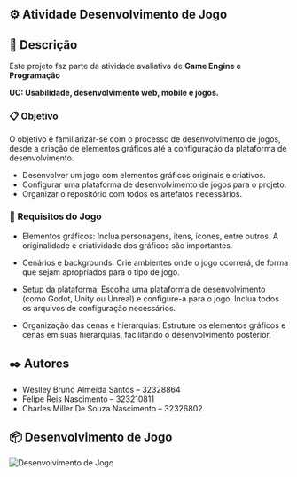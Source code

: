 ## ⚙️ Atividade Desenvolvimento de Jogo

## 📌 Descrição
Este projeto faz parte da atividade avaliativa de **Game Engine e Programação** 

**UC: Usabilidade, desenvolvimento web, mobile e jogos.** 

### 📋 Objetivo
O objetivo é familiarizar-se com o processo de desenvolvimento de jogos, desde a criação de elementos gráficos até a configuração da plataforma de desenvolvimento.

- Desenvolver um jogo com elementos gráficos originais e criativos.
- Configurar uma plataforma de desenvolvimento de jogos para o projeto.
- Organizar o repositório com todos os artefatos necessários.



### 🔧 Requisitos do Jogo
  
- Elementos gráficos: Inclua personagens, itens, ícones, entre outros. A originalidade e criatividade dos gráficos são importantes.

- Cenários e backgrounds: Crie ambientes onde o jogo ocorrerá, de forma que sejam apropriados para o tipo de jogo.

- Setup da plataforma: Escolha uma plataforma de desenvolvimento (como Godot, Unity ou Unreal) e configure-a para o jogo. Inclua todos os arquivos de configuração necessários.

- Organização das cenas e hierarquias: Estruture os elementos gráficos e cenas em suas hierarquias, facilitando o desenvolvimento posterior.



## ✒️ Autores

- Weslley Bruno Almeida Santos – 32328864
- Felipe Reis Nascimento – 323210811
- Charles Miller De Souza Nascimento – 32326802


## 📦 Desenvolvimento de Jogo

![Desenvolvimento de Jogo](https://www.dropbox.com/scl/fi/7am1vjxcejmw6qylcth8d/clideo_editor_4fa309b434bb405da0dde114326f6cf4.gif?rlkey=1jg0e5k16b172me1f8hy27exn&st=gde905nz&raw=1)

